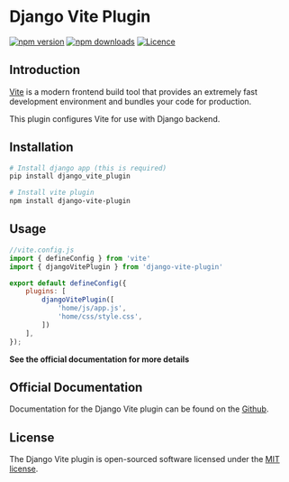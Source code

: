 # Django Vite Plugin

[![npm version](https://img.shields.io/npm/v/django-vite-plugin)](https://www.npmjs.com/package/django-vite-plugin)
[![npm downloads](https://img.shields.io/npm/dt/django-vite-plugin)](https://www.npmjs.com/package/django-vite-plugin)
[![Licence](https://img.shields.io/npm/l/django-vite-plugin)](https://www.npmjs.com/package/django-vite-plugin)

## Introduction

[Vite](https://vitejs.dev) is a modern frontend build tool that provides an extremely fast development environment and bundles your code for production.

This plugin configures Vite for use with Django backend.

## Installation
```sh
# Install django app (this is required)
pip install django_vite_plugin

# Install vite plugin
npm install django-vite-plugin
```


## Usage

```javascript
//vite.config.js
import { defineConfig } from 'vite'
import { djangoVitePlugin } from 'django-vite-plugin'

export default defineConfig({
    plugins: [
        djangoVitePlugin([
            'home/js/app.js',
            'home/css/style.css',
        ])
    ],
});

```
__See the official documentation for more details__

## Official Documentation

Documentation for the Django Vite plugin can be found on the [Github](https://github.com/protibimbok/django-vite-plugin).

## License

The Django Vite plugin is open-sourced software licensed under the [MIT license](LICENSE.md).
